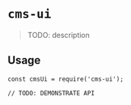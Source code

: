 # `cms-ui`

> TODO: description

## Usage

```
const cmsUi = require('cms-ui');

// TODO: DEMONSTRATE API
```

